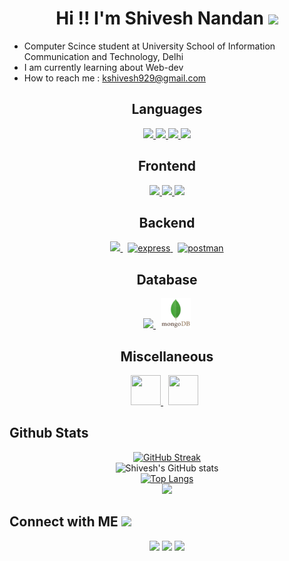 <div align = "center">
  
  # Hi !! I'm **Shivesh Nandan** <img src = "https://c.tenor.com/SNL9_xhZl9oAAAAi/waving-hand-joypixels.gif" height="40px"/>
  
  
</div>


- Computer Scince student at University School of Information Communication and Technology, Delhi
- I am currently learning about Web-dev
- How to reach me : kshivesh929@gmail.com



<h2 align="center">Languages</h2>
  <p align="center">
     <a href="https://www.java.com" target="_blank"> <img src="https://img.icons8.com/color/50/000000/c-plus-plus-logo.png"/> </a>
     <a href="https://developer.mozilla.org/en-US/docs/Web/JavaScript" target="_blank"> <img src="https://img.icons8.com/color/48/000000/javascript.png"/> </a> 
     <a href="https://www.w3.org/html/" target="_blank"> <img src="https://img.icons8.com/color/48/000000/html-5.png"/> </a> 
     <a href="https://www.w3schools.com/css/" target="_blank"> <img src="https://img.icons8.com/color/48/000000/css3.png"/> </a>
   
  </p>
<h2 align="center">Frontend</h2>
  <p align="center">
    <a href="https://reactjs.org/" target="_blank"> <img src="https://img.icons8.com/color/48/000000/react-native.png"/> </a>
    <a href="https://getbootstrap.com" target="_blank"> <img src="https://img.icons8.com/color/48/000000/bootstrap.png"/> </a>
    <a href="https://tailwindcss.com" target="_blank"> <img src="https://img.icons8.com/color/48/000000/tailwindcss.png"/> </a>
 </p>
<h2 align="center">Backend</h2>
  <p align="center">
   <a style="padding-right:8px;" href="https://nodejs.org" target="_blank"> <img src="https://img.icons8.com/color/48/000000/nodejs.png"/> </a>  
   <a style="padding-right:8px;" href="https://www.expressjs.com/" target="_blank"> <img src="https://img.icons8.com/fluency/256/express-js.png"alt="express" width="48" height="48"/> </a>
   <a href="https://postman.com" target="_blank"> <img src="https://www.vectorlogo.zone/logos/getpostman/getpostman-icon.svg" alt="postman" width="45" height="45"/></a>
 </p>
<h2 align="center">Database</h2>
  <p align="center">
    <a style="padding-right:8px;" href="https://www.mysql.com/" target="_blank"> <img src="https://img.icons8.com/fluent/50/000000/mysql-logo.png"/> </a>
    <a href="https://www.mongodb.com/" target="_blank"> <img src="https://raw.githubusercontent.com/devicons/devicon/master/icons/mongodb/mongodb-original-wordmark.svg" alt="mongodb" width="48" height="48"/> </a> 
  </p>
<h2 align="center">Miscellaneous</h2>
  <p align="center">
    <a style="padding-right:8px;" href="https://www.mysql.com/" target="_blank"> <img src="https://img.icons8.com/color/256/linux--v1.png" width="48" height="48"/> </a>
    <a style="padding-right:8px;" href="https://www.ubuntu.com/" target="_blank"> <img src="https://img.icons8.com/color/256/ubuntu--v1.png" width="48" height="48"/> </a>
  
 </p>
 <h2></h2>
 
 
 
## Github Stats

<div align = "center">
  
  
[![GitHub Streak](https://streak-stats.demolab.com?user=ShiveshNandan&theme=tokyonight_duo&border_radius=20&date_format=j%20M%5B%20Y%5D&bg_color=00000000)](https://git.io/streak-stats)<br>
![Shivesh's GitHub stats](https://github-readme-stats.vercel.app/api?username=ShiveshNandan&show_icons=true&theme=tokyonight&border_radius=20&bg_color=00000000)<br>
[![Top Langs](https://github-readme-stats.vercel.app/api/top-langs/?username=ShiveshNandan&layout=compact&theme=tokyonight&border_radius=20&bg_color=00000000)](https://github.com/anuraghazra/github-readme-stats)<br>
[![](https://visitcount.itsvg.in/api?id=ShiveshNandan&label=Profile%20Views&pretty=true)](https://visitcount.itsvg.in)
  
  
</div>


## Connect with ME <img src = "https://raw.githubusercontent.com/ShahriarShafin/ShahriarShafin/main/Assets/handshake.gif" height="40px"/>

<div align = "center">
  
  
[<img src = "https://img.icons8.com/fluent/48/000000/instagram-new.png" height="60px">](https://www.instagram.com/shivesh_nandan/)
[<img src = "https://img.icons8.com/fluent/48/000000/twitter.png" height = "50px">](https://twitter.com/shivesh_nandan)
[<img src = "https://img.icons8.com/fluent/48/000000/linkedin.png" height = "55px">](https://www.linkedin.com/in/shivesh-nandan-39a1b219a/)
  
  
  </div>
